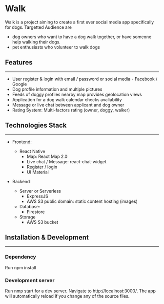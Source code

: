 # Walk 
Walk is a project aiming to create a first ever social media app specifically for dogs.
Targetted Audience are 
- dog owners who want to have a dog walk together, or have someone help walking their dogs.
- pet enthusiasts who volunteer to walk dogs 

## Features
---
- User register & login with email / password or social media - Facebook / Google
- Dog profile  information and multiple pictures
- Feeds of doggy profiles nearby map provides geolocation views
- Application for a dog walk calendar checks avaliability 
- Message or live chat between applicant and dog owner
- Rating System: Multi-factors rating (owner, doggy, walker)


## Technologies Stack
---
- Frontend: 
  - React Native
    - Map: React Map 2.0 
    - Live chat / Message: react-chat-widget
    - Register / login
    - UI Material

- Backend
  - Server or Serverless
    - ExpressJS
    - AWS S3 public domain: static content hosting (images)
  - Database:
    - Firestore
  - Storage
    - AWS S3 bucket

## Installation & Development
---
### Dependency
Run npm install

### Development server
Run nmp start for a dev server. Navigate to http://localhost:3000/. The app will automatically reload if you change any of the source files.



